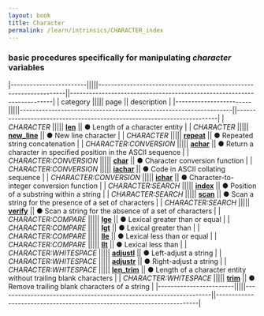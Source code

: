 ```yaml
---
layout: book
title: Character
permalink: /learn/intrinsics/CHARACTER_index
---
```

### basic procedures specifically for manipulating _character_ variables

|------------------------|||||-------------------------------------------------------------------||------------------------------------------------------------------------|
| category               ||||| page                                                              || description                                                            |
|------------------------|||||-------------------------------------------------------------------||------------------------------------------------------------------------|
| *CHARACTER*            ||||| [__len__]({{site.baseurl}}/learn/intrinsics/LEN)                  || &#9679; Length of a character entity                                   |
| *CHARACTER*            ||||| [__new\_line__]({{site.baseurl}}/learn/intrinsics/NEW_LINE)       || &#9679; New line character                                             |
| *CHARACTER*            ||||| [__repeat__]({{site.baseurl}}/learn/intrinsics/REPEAT)            || &#9679; Repeated string concatenation                                  |
| *CHARACTER:CONVERSION* ||||| [__achar__]({{site.baseurl}}/learn/intrinsics/ACHAR)              || &#9679; Return a character in specified position in the ASCII sequence |
| *CHARACTER:CONVERSION* ||||| [__char__]({{site.baseurl}}/learn/intrinsics/CHAR)                || &#9679; Character conversion function                                  |
| *CHARACTER:CONVERSION* ||||| [__iachar__]({{site.baseurl}}/learn/intrinsics/IACHAR)            || &#9679; Code in ASCII collating sequence                               |
| *CHARACTER:CONVERSION* ||||| [__ichar__]({{site.baseurl}}/learn/intrinsics/ICHAR)              || &#9679; Character-to-integer conversion function                       |
| *CHARACTER:SEARCH*     ||||| [__index__]({{site.baseurl}}/learn/intrinsics/INDEX)              || &#9679; Position of a substring within a string                        |
| *CHARACTER:SEARCH*     ||||| [__scan__]({{site.baseurl}}/learn/intrinsics/SCAN)                || &#9679; Scan a string for the presence of a set of characters          |
| *CHARACTER:SEARCH*     ||||| [__verify__]({{site.baseurl}}/learn/intrinsics/VERIFY)            || &#9679; Scan a string for the absence of a set of characters           |
| *CHARACTER:COMPARE*    ||||| [__lge__]({{site.baseurl}}/learn/intrinsics/LGE)                  || &#9679; Lexical greater than or equal                                  |
| *CHARACTER:COMPARE*    ||||| [__lgt__]({{site.baseurl}}/learn/intrinsics/LGT)                  || &#9679; Lexical greater than                                           |
| *CHARACTER:COMPARE*    ||||| [__lle__]({{site.baseurl}}/learn/intrinsics/LLE)                  || &#9679; Lexical less than or equal                                     |
| *CHARACTER:COMPARE*    ||||| [__llt__]({{site.baseurl}}/learn/intrinsics/LLT)                  || &#9679; Lexical less than                                              |
| *CHARACTER:WHITESPACE* ||||| [__adjustl__]({{site.baseurl}}/learn/intrinsics/ADJUSTL)          || &#9679; Left-adjust a string                                           |
| *CHARACTER:WHITESPACE* ||||| [__adjustr__]({{site.baseurl}}/learn/intrinsics/ADJUSTR)          || &#9679; Right-adjust a string                                          |
| *CHARACTER:WHITESPACE* ||||| [__len\_trim__]({{site.baseurl}}/learn/intrinsics/LEN_TRIM)       || &#9679; Length of a character entity without trailing blank characters |
| *CHARACTER:WHITESPACE* ||||| [__trim__]({{site.baseurl}}/learn/intrinsics/TRIM)                || &#9679; Remove trailing blank characters of a string                   |
|------------------------|||||-------------------------------------------------------------------||------------------------------------------------------------------------|
